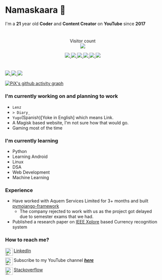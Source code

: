 # Namaskaara 🙏
I'm a **21** year old **Coder** and **Content Creator** on **YouTube** since **2017**   
#

<p align="center"> 
  Visitor count<br>
  <img src="https://profile-counter.glitch.me/pixincreate/count.svg" />
</p>

<p align="center"> 
    <a href="https://isocpp.org" target="_blank"> <img src="https://img.icons8.com/officel/48/c-plus-plus.png"/> </a>
    <a href="https://www.kotlinlang.org" target="_blank"> <img src="https://img.icons8.com/color/48/kotlin.png"/> </a>
    <a href="https://www.python.org" target="_blank"> <img src="https://img.icons8.com/color/48/python.png"/> </a> 
    <a href="https://git-scm.com/" target="_blank"> <img src="https://img.icons8.com/color/48/000000/git.png"/> </a> 
    <a href="https://www.java.com" target="_blank"> <img src="https://img.icons8.com/color/48/java-coffee-cup-logo--v1.png"/> </a>
    <a href="https://www.javascript.com" target="_blank"> <img src="https://img.icons8.com/color/48/javascript--v1.png/"> </a>
</p>
  
 # 
 <p align="left">
    <a href="[Github stats](https://github-readme-stats.vercel.app/)"> <img src="https://github-readme-stats.vercel.app/api?username=pixincreate&theme=highcontrast&show_icons=true&hide_border=true&count_private=true"/> </a>
    <a href="[Github streak](https://git.io/streak-stats)"> <img src="https://github-readme-streak-stats.herokuapp.com?user=pixincreate&theme=highcontrast&hide_border=true&count_private=true)](https://git.io/streak-stats"/> </a>
    <a href="[Top Langs](https://github.com/anuraghazra/github-readme-stats)"> <img src="https://github-readme-stats.vercel.app/api/top-langs/?username=pixincreate&theme=highcontrast&show_icons=true&hide_border=true&layout=compact"/> </a>
</p>

[![PiX's github activity graph](https://activity-graph.herokuapp.com/graph?username=pixincreate&theme=gotham)](https://github.com/pixincreate)

### I'm currently working on and planning to work  
- `Lenz`
- `> Diary_`
- `Yugo`(Spanish)[Yoke in English] which means Link. 
- A Magisk based website, I'm not sure how that would go.
- Gaming most of the time
  
### I'm currently learning   
- Python
- Learning Android
- Linux
- DSA
- Web Development
- Machine Learning
  
### Experience
- Have worked with Aquem Services Limited for 3+ months and built [pymojango-framework](https://github.com/pixincreate/pymojango-framework)
  - The company rejected to work with us as the project got delayed due to semester exams that we had.
- Published a research paper on [IEEE Xplore](https://ieeexplore.ieee.org/document/9688513) based Currency recognition system

### How to reach me?  
[LinkedIn](https://www.linkedin.com/in/pixincreate/)
<a href="https://www.linkedin.com/in/pixincreate/">
  <img align="left" alt="PiX on LinkedIn" width="25px" src="https://imgs.search.brave.com/TQTym5qzpizZ5GHIgpHu6-RTEchhOps_4v-FWSI8ZIE/rs:fit:32:32:1/g:ce/aHR0cDovL2Zhdmlj/b25zLnNlYXJjaC5i/cmF2ZS5jb20vaWNv/bnMvNGE1YzZjOWNj/NmNiODQ4NzI0ODg1/MGY5ZGQ2YzhjZTRm/N2NjOGIzZjc1NTlj/NDM2ZGI5Yjk3ZWI1/YzBmNzJmZS93d3cu/bGlua2VkaW4uY29t/Lw"/>
</a>

Subscribe to my YouTube channel [_**here**_](https://youtube.com/c/pixincreate1)
<a href="https://youtube.com/c/pixincreate1">
  <img align="left" alt="PiXinCreate on YouTube" width="25px" src="https://imgs.search.brave.com/Ux4Hee4evZhvjuTKwtapBycOGjGDci2Gvn2pbSzvbC0/rs:fit:32:32:1/g:ce/aHR0cDovL2Zhdmlj/b25zLnNlYXJjaC5i/cmF2ZS5jb20vaWNv/bnMvOTkyZTZiMWU3/YzU3Nzc5YjExYzUy/N2VhZTIxOWNlYjM5/ZGVjN2MyZDY4Nzdh/ZDYzMTYxNmI5N2Rk/Y2Q3N2FkNy93d3cu/eW91dHViZS5jb20v"/>
</a>

[Stackoverflow](https://android.stackexchange.com/users/335965/theycallmepix)
<a href="https://android.stackexchange.com/users/335965/theycallmepix">
  <img align="left" alt="PiX on stackoverflow" width="25px" src="https://imgs.search.brave.com/snMTn5UndzYVBcY9ljraLivTObHfHpTei9IWTdrtCj4/rs:fit:32:32:1/g:ce/aHR0cDovL2Zhdmlj/b25zLnNlYXJjaC5i/cmF2ZS5jb20vaWNv/bnMvNWU3Zjg0ZjA1/YjQ3ZTlkNjQ1ODA1/MjAwODhiNjhjYWU0/OTc4MjM4ZDJlMTBi/ODExYmNiNTkzMjdh/YjM3MGExMS9zdGFj/a292ZXJmbG93LmNv/bS8"/>
</a>

